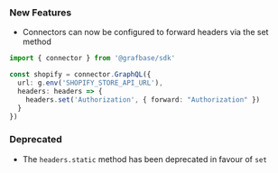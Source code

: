 ### New Features

- Connectors can now be configured to forward headers via the set method

```ts
import { connector } from '@grafbase/sdk'

const shopify = connector.GraphQL({
  url: g.env('SHOPIFY_STORE_API_URL'),
  headers: headers => {
    headers.set('Authorization', { forward: "Authorization" })
  }
})
```

### Deprecated

- The `headers.static` method has been deprecated in favour of `set`
